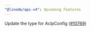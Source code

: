 ```yaml
---
"@linode/api-v4": Upcoming Features
---
```


Update the type for AclpConfig ([#10769](https://github.com/linode/manager/pull/10769))
